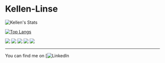 # Kellen-Linse

![Kellen's Stats](https://github-readme-stats.vercel.app/api?username=Kellen-Linse&show_icons=true&theme=dark)

[![Top Langs](https://github-readme-stats.vercel.app/api/top-langs/?username=Kellen-Linse)](https://github.com/anuraghazra/github-readme-stats)

![](https://img.shields.io/badge/Developer-Node-informational?style=flat&logo=node.js&logoColor=68a063&color=68a063) 
![](https://img.shields.io/badge/Developer-React-informational?style=flat&logo=react&logoColor=00ffff&color=00ffff)
![](https://img.shields.io/badge/Developer-JavaScript-informational?style=flat&logo=javascript&logoColor=f0db4f&color=f0db4f)
![](https://img.shields.io/badge/Developer-HTML-informational?style=flat&logo=html5&logoColor=ff3333&color=ff3333)
![](https://img.shields.io/badge/Developer-CSS-informational?style=flat&logo=css-wizardry&logoColor=66d3fa&color=66d3fa)

---

You can find me on [![LinkedIn](https://www.linkedin.com/in/Kellen-Linse/)
